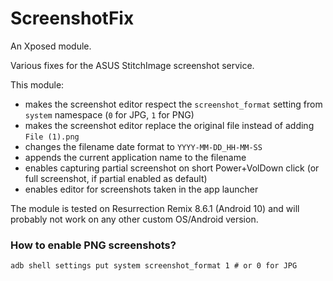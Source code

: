 # ScreenshotFix

An Xposed module.

Various fixes for the ASUS StitchImage screenshot service.

This module:
- makes the screenshot editor respect the `screenshot_format` setting from `system` namespace (`0` for JPG, `1` for PNG)
- makes the screenshot editor replace the original file instead of adding `File (1).png`
- changes the filename date format to `YYYY-MM-DD_HH-MM-SS`
- appends the current application name to the filename
- enables capturing partial screenshot on short Power+VolDown click (or full screenshot, if partial enabled as default)
- enables editor for screenshots taken in the app launcher

The module is tested on Resurrection Remix 8.6.1 (Android 10) and will probably not work on any other custom OS/Android version.

### How to enable PNG screenshots?

```shell script
adb shell settings put system screenshot_format 1 # or 0 for JPG 
```
